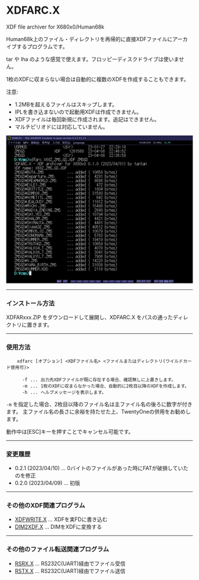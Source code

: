 # XDFARC.X

XDF file archiver for X680x0/Human68k

Human68k上のファイル・ディレクトリを再帰的に直接XDFファイルにアーカイブするプログラムです。

tar や lha のような感覚で使えます。フロッピーディスクドライブは使いません。

1枚のXDFに収まらない場合は自動的に複数のXDFを作成することもできます。

注意:
- 1.2MBを超えるファイルはスキップします。
- IPLを書き込まないので起動用XDFは作成できません。
- XDFファイルは毎回新規に作成されます。追記はできません。
- マルチピリオドには対応していません。

<img src='images/xdfarc1.png' width='800'/>

---

### インストール方法

XDFARxxx.ZIP をダウンロードして展開し、XDFARC.X をパスの通ったディレクトリに置きます。

---

### 使用方法

        xdfarc [オプション] <XDFファイル名> <ファイルまたはディレクトリ(ワイルドカード使用可)>

          -f ... 出力先XDFファイルが既に存在する場合、確認無しに上書きします。
          -m ... 1枚のXDFに収まらなかった場合、自動的に2枚目以降のXDFを作成します。
          -h ... ヘルプメッセージを表示します。

`-m` を指定した場合、2枚目以降のファイル名は主ファイル名の後ろに数字が付きます。
主ファイル名の長さに余裕を持たせた上、TwentyOneの併用をお勧めします。

動作中は[ESC]キーを押すことでキャンセル可能です。

---

### 変更履歴

* 0.2.1 (2023/04/10) ... 0バイトのファイルがあった時にFATが破損していたのを修正
* 0.2.0 (2023/04/09) ... 初版

---

### その他のXDF関連プログラム

- [XDFWRITE.X](https://github.com/tantanGH/xdfwrite) ... XDFを実FDに書き込む
- [DIM2XDF.X](https://github.com/tantanGH/dim2xdf) ... DIMをXDFに変換する

---

### その他のファイル転送関連プログラム

- [RSRX.X](https://github.com/tantanGH/rsrx) ... RS232C(UART)経由でファイル受信
- [RSTX.X](https://github.com/tantanGH/rstx) ... RS232C(UART)経由でファイル送信

